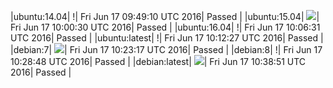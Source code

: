 |ubuntu:14.04| \![](https://cdn.rawgit.com/Neilpang/letest/master/status/ubuntu-14.04.svg?1466156950)| Fri Jun 17 09:49:10 UTC 2016| Passed |
|ubuntu:15.04| ![](https://cdn.rawgit.com/Neilpang/letest/master/status/ubuntu-15.04.svg?1466157630)| Fri Jun 17 10:00:30 UTC 2016| Passed |
|ubuntu:16.04| \![](https://cdn.rawgit.com/Neilpang/letest/master/status/ubuntu-16.04.svg?1466157991)| Fri Jun 17 10:06:31 UTC 2016| Passed |
|ubuntu:latest| \![](https://cdn.rawgit.com/Neilpang/letest/master/status/ubuntu-latest.svg?1466158347)| Fri Jun 17 10:12:27 UTC 2016| Passed |
|debian:7| ![](https://cdn.rawgit.com/Neilpang/letest/master/status/debian-7.svg?1466158997)| Fri Jun 17 10:23:17 UTC 2016| Passed |
|debian:8| \![](https://cdn.rawgit.com/Neilpang/letest/master/status/debian-8.svg?1466159328)| Fri Jun 17 10:28:48 UTC 2016| Passed |
|debian:latest| ![](https://cdn.rawgit.com/Neilpang/letest/master/status/debian-latest.svg?1466159931)| Fri Jun 17 10:38:51 UTC 2016| Passed |
